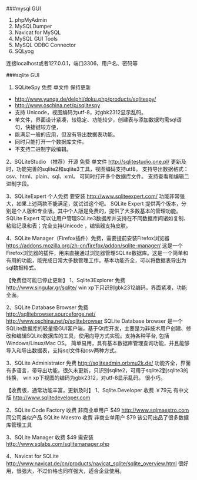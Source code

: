 ###mysql GUI
1. phpMyAdmin
2. MySQLDumper
3. Navicat for MySQL
4. MySQL GUI Tools
5. MySQL ODBC Connector
6. SQLyog

连接localhost或者127.0.0.1，端口3306，用户名、密码等

###sqlite GUI
1. SQLiteSpy  免费 单文件 保持更新
- http://www.yunqa.de/delphi/doku.php/products/sqlitespy/
- http://www.oschina.net/p/sqlitespy
- 支持 Unicode，视图编码为utf-8，对gbk2312显示乱码。
- 单文件，界面设计紧凑，较稳定、功能较少，创建表与添加数据均需sql语句，快捷键较方便，
- 能满足一般的应用，但没有导出数据表功能。
- 同时只能打开一个数据库文件。
- 不支持二进制字段编辑。

2、SQLiteStudio （推荐）开源 免费 单文件 
http://sqlitestudio.one.pl/
更新及时，功能完善的sqlite2和sqlite3工具，视图编码支持utf8。
支持导出数据格式：csv、html、plain、sql、xml。
可同时打开多个数据库文件。
支持查看和编辑二进制字段。

3、SQLiteExpert 个人免费 要安装
http://www.sqliteexpert.com/
功能非常强大，如果上述两款不能满足，就试试这个吧。
SQLite Expert 提供两个版本，分别是个人版和专业版。其中个人版是免费的，提供了大多数基本的管理功能。
SQLite Expert 可以让用户管理SQLite3数据库并支持在不同数据库间诸如复制、粘贴记录和表；完全支持Unicode ，编辑器支持皮肤。


4、SQLite Manager（Firefox插件）免费，需要提前安装Firefox浏览器
https://addons.mozilla.org/zh-cn/firefox/addon/sqlite-manager/
这是一个Firefox浏览器的插件，用来直接通过浏览器管理SQLite数据库。这是一个简单和有用的功能，能完成日常大多数管理工作。基本功能齐全，可以将数据表导出为sql数据格式。


【免费但可能已停止更新】
1、Sqlite3Explorer 免费  
http://www.singular.gr/sqlite/
win xp下只识别gbk2312编码，界面紧凑，功能全面。

2、SQLite Database Browser 免费  
http://sqlitebrowser.sourceforge.net/
http://www.oschina.net/p/sqlitebrowser
SQLite Database browser 是一个SQLite数据库的轻量级GUI客户端，基于Qt库开发，主要是为非技术用户创建、修改和编辑SQLite数据库的工具，使用向导方式实现。支持各种平台, 包括Windows/Linux/Mac OS。
简单易用，具有基本数据库管理查询功能，并且能够导入和导出数据表，支持sql文件和csv两种方式。

3、SQLite Administrator 免费
http://sqliteadmin.orbmu2k.de/
功能齐全，界面有多语言，带导出功能，很久未更新，只识别sqlite2，可用于sqlite2到sqlite3的转换，
win xp下视图的编码为gbk2312，对utf-8显示乱码。
很小巧。


【收费版，通常功能丰富，更新及时】
1、Sqlite.Developer 收费 ￥79元 有中文版
http://www.sqlitedeveloper.com

2、SQLite Code Factory 收费 非商业单用户 $49
http://www.sqlmaestro.com
同公司类似产品 SQLite Maestro 收费 非商业单用户 $79
该公司出品了很多数据库管理工具

3、SQLite Manager 收费 $49 需安装
http://www.sqlabs.com/sqlitemanager.php

 4、Navicat for SQLite
http://www.navicat.de/cn/products/navicat_sqlite/sqlite_overview.html
很好用，很强大，不过价格也同样强大，适合企业使用。
